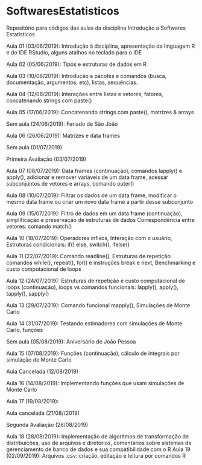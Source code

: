 # SoftwaresEstatisticos

Repositório para códigos das aulas da disciplina Introdução a Softwares Estatísticos

Aula 01 (03/06/2019): Introdução à disciplina, apresentação da linguagem R e do IDE RStudio, alguns atalhos no teclado para o IDE

Aula 02 (05/06/2019): Tipos e estruturas de dados em R

Aula 03 (10/06/2019): Introdução a pacotes e comandos (busca, documentação, argumentos, etc), listas, sequências.

Aula 04 (12/06/2019): Interações entre listas e vetores, fatores, concatenando strings com paste()

Aula 05 (17/06/2019): Concatenando strings com paste(), matrizes & arrays

Sem aula (24/06/2019): Feriado de São João

Aula 06 (26/06/2019): Matrizes e data frames

Sem aula (01/07/2019)

Primeira Avaliação (03/07/2019)

Aula 07 (08/07/2019): Data frames (continuação), comandos lapply() e apply(), adicionar e remover variáveis
                      de um data frame, acessar subconjuntos de vetores e arrays, comando outer()
                      
Aula 08 (10/07/2019): Filtrar os dados de um data frame, modificar o mesmo data frame ou
                      criar um novo data frame a partir desse subconjunto

Aula 09 (15/07/2019): Filtro de dados em um data frame (continuação), simplificação e preservação de estruturas de dados
                      Correspondência entre vetores: comando match()

Aula 10 (18/07/2019): Operadores infixos, Interação com o usuário, Estruturas condicionais: if() else, switch(), ifelse()

Aula 11 (22/07/2019): Comando readline(), Estruturas de repetição: comandos while(), repeat(), for() e instruções
                      break e next, Benchmarking e custo computacional de loops
                      
Aula 12 (24/07/2019): Estruturas de repetição e custo computacional de loops (continuação), loops vs comandos funcionais:
                      lapply(), apply(), tapply(), sapply()
                      
Aula 13 (29/07/2019): Comando funcional mapply(), Simulações de Monte Carlo

Aula 14 (31/07/2019): Testando estimadores com simulações de Monte Carlo, funções

Sem aula (05/08/2019): Aniversário de João Pessoa

Aula 15 (07/08/2019): Funções (continuação), cálculo de integrais por simulação de Monte Carlo

Aula Cancelada (12/08/2019)

Aula 16 (14/08/2019): Implementando funções que usam simulações de Monte Carlo

Aula 17 (19/08/2019): 

Aula cancelada (21/08//2019)

Segunda Avaliação (26/08/2019)

Aula 18 (28/08/2019): Implementação de algoritmos de transformação de distribuições, uso de arquivos e 
                      diretórios, comentários sobre sistemas de gerenciamento de banco de dados e sua 
                      compatibilidade com o R
Aula 19 (02/09/2019): Arquivos .csv: criação, editação e leitura por comandos R
